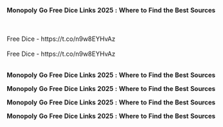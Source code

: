 <strong>Monopoly</strong> <strong>Go</strong> <strong>Free</strong> <strong>Dice</strong> <strong>Links</strong> <strong>2025</strong> <strong>:</strong> <strong>Where</strong> <strong>to</strong> <strong>Find</strong> <strong>the</strong> <strong>Best</strong> <strong>Sources</strong>

<br>
<br>Free Dice - https://t.co/n9w8EYHvAz
<br>
<br>Free Dice - https://t.co/n9w8EYHvAz
<br>
<br>

<strong>Monopoly</strong> <strong>Go</strong> <strong>Free</strong> <strong>Dice</strong> <strong>Links</strong> <strong>2025</strong> <strong>:</strong> <strong>Where</strong> <strong>to</strong> <strong>Find</strong> <strong>the</strong> <strong>Best</strong> <strong>Sources</strong>

<strong>Monopoly</strong> <strong>Go</strong> <strong>Free</strong> <strong>Dice</strong> <strong>Links</strong> <strong>2025</strong> <strong>:</strong> <strong>Where</strong> <strong>to</strong> <strong>Find</strong> <strong>the</strong> <strong>Best</strong> <strong>Sources</strong>

<strong>Monopoly</strong> <strong>Go</strong> <strong>Free</strong> <strong>Dice</strong> <strong>Links</strong> <strong>2025</strong> <strong>:</strong> <strong>Where</strong> <strong>to</strong> <strong>Find</strong> <strong>the</strong> <strong>Best</strong> <strong>Sources</strong>

<strong>Monopoly</strong> <strong>Go</strong> <strong>Free</strong> <strong>Dice</strong> <strong>Links</strong> <strong>2025</strong> <strong>:</strong> <strong>Where</strong> <strong>to</strong> <strong>Find</strong> <strong>the</strong> <strong>Best</strong> <strong>Sources</strong>
